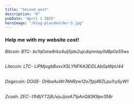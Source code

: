 ```yaml
---
title: "Second post"
description: "0"
pubDate: "April 1 2025"
heroImage: "/blog-placeholder-5.jpg"
---
```


<h3>Help me with my website cost!</h3>

<h6>Bitcoin: BTC- bc1q0xtw8rkz4ulj5jdx2ujcdxjnnlay0d8p0e55ws<h6>
<h6>Litecoin: LTC- LiPMjogbBxxvXSLYNFKA3EiDLAbGpWpU44<h6>
<h6>Dogecoin: DOGE- DHbaAuWr7ANRzw12o7fpj4RZLpu1rySyW1<h6>
<h6>Zcash: ZEC- t1hBjYT2j8JvjuJjssA71pAnQ83K9pv358r<h6>

